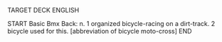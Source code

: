 TARGET DECK
ENGLISH

START
Basic
Bmx
Back: n. 1 organized bicycle-racing on a dirt-track. 2 bicycle used for this. [abbreviation of bicycle moto-cross]
END
